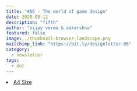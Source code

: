 ```yaml
---
title: "#06 - The world of game design"
date: 2020-08-12
description: "fifth"
author: "vijay verma & aakarshna"
featured: false
image: ./thumbnail-browser-landscape.png
mailchimp_link: "https://bit.ly/designletter-06"
category:
  - newsletter
tags:
  - dot
---
```

<li><a href="https://bit.ly/designletter-06">A4 Size</a></li>

